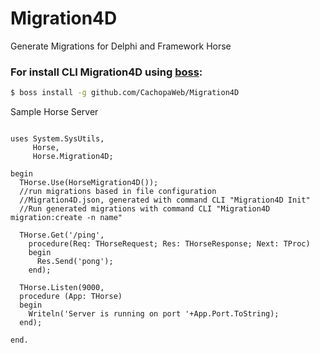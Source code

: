 # Migration4D
Generate Migrations for Delphi and Framework Horse

### For install CLI Migration4D using [boss](https://github.com/HashLoad/boss):
``` sh
$ boss install -g github.com/CachopaWeb/Migration4D
```

Sample Horse Server
```delphi

uses System.SysUtils,
     Horse,
     Horse.Migration4D;

begin
  THorse.Use(HorseMigration4D());
  //run migrations based in file configuration    
  //Migration4D.json, generated with command CLI "Migration4D Init"
  //Run generated migrations with command CLI "Migration4D migration:create -n name"

  THorse.Get('/ping',
    procedure(Req: THorseRequest; Res: THorseResponse; Next: TProc)
    begin
      Res.Send('pong');
    end);

  THorse.Listen(9000,
  procedure (App: THorse)
  begin
    Writeln('Server is running on port '+App.Port.ToString);
  end);

end.
```
